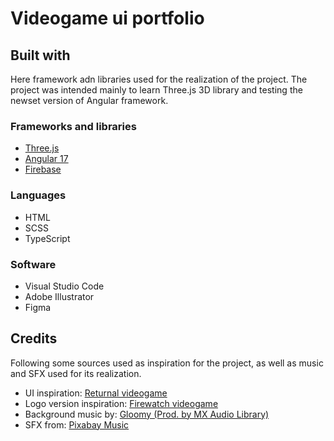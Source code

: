 # Videogame ui portfolio

## Built with
Here framework adn libraries used for the realization of the project. The project was intended mainly to learn Three.js 3D library and testing the newset version of Angular framework.

### Frameworks and libraries
* [Three.js](https://threejs.org/)
* [Angular 17](https://angular.dev/)
* [Firebase](https://firebase.google.com/)

### Languages
* HTML
* SCSS
* TypeScript

### Software
* Visual Studio Code
* Adobe Illustrator
* Figma

## Credits
Following some sources used as inspiration for the project, as well as music and SFX used for its realization.
* UI inspiration: [Returnal videogame](https://interfaceingame.com/games/returnal/)
* Logo version inspiration: [Firewatch videogame](https://www.firewatchgame.com/)
* Background music by: [Gloomy (Prod. by MX Audio Library)](https://www.youtube.com/watch?v=vaSRCBj64vk)
* SFX from: [Pixabay Music](https://pixabay.com/music/)